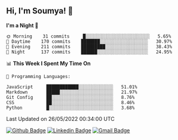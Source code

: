 ## Hi, I'm Soumya! 👋

<!--START_SECTION:waka-->
**I'm a Night 🦉** 

```text
🌞 Morning    31 commits     █░░░░░░░░░░░░░░░░░░░░░░░░   5.65% 
🌆 Daytime    170 commits    ███████░░░░░░░░░░░░░░░░░░   30.97% 
🌃 Evening    211 commits    █████████░░░░░░░░░░░░░░░░   38.43% 
🌙 Night      137 commits    ██████░░░░░░░░░░░░░░░░░░░   24.95%

```


📊 **This Week I Spent My Time On** 

```text
💬 Programming Languages: 

JavaScript     ████████████░░░░░░░░░░░░░   51.01% 
Markdown       █████░░░░░░░░░░░░░░░░░░░░   21.97% 
Git Config     ██░░░░░░░░░░░░░░░░░░░░░░░   8.76% 
CSS            ██░░░░░░░░░░░░░░░░░░░░░░░   8.46% 
Python         █░░░░░░░░░░░░░░░░░░░░░░░░   3.68%
```


 Last Updated on 26/05/2022 00:34:00 UTC
<!--END_SECTION:waka-->

[![Github Badge](https://img.shields.io/badge/-rubyruins-grey?style=for-the-badge&logo=github&logoColor=white&link=https://github.com/rubyruins/)](https://www.github.com/rubyruins/) 
[![Linkedin Badge](https://img.shields.io/badge/-Soumya%20Parekh-0072b1?style=for-the-badge&logo=Linkedin&logoColor=white&link=https://www.linkedin.com/in/Soumya-Parekh/)](https://www.linkedin.com/in/Soumya-Parekh/) 
[![Gmail Badge](https://img.shields.io/badge/-soumyaparekh.me@gmail.com-c14438?style=for-the-badge&logo=Gmail&logoColor=white&link=mailto:soumyaparekh.me@gmail.com)](mailto:soumyaparekh.me@gmail.com) 
